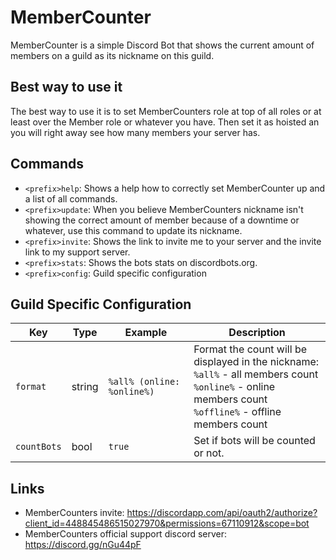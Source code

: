 # MemberCounter

MemberCounter is a simple Discord Bot that shows the current amount of members on a guild as its nickname on this guild.

## Best way to use it
The best way to use it is to set MemberCounters role at top of all roles or at least over the Member role or whatever you have. Then set it as hoisted an you will right away see how many members your server has.

## Commands
* `<prefix>help`: Shows a help how to correctly set MemberCounter up and a list of all commands.
* `<prefix>update`: When you believe MemberCounters nickname isn't showing the correct amount of member because of a downtime or whatever, use this command to update its nickname.
* `<prefix>invite`: Shows the link to invite me to your server and the invite link to my support server.
* `<prefix>stats`: Shows the bots stats on discordbots.org.
* `<prefix>config`: Guild specific configuration

## Guild Specific Configuration

| Key | Type | Example | Description |
|-----|------|---------|-------------|
| `format` | string | `%all% (online: %online%)` | Format the count will be displayed in the nickname:<br>`%all%` - all members count<br>`%online%` - online members count<br>`%offline%` - offline members count |
| `countBots` | bool | `true` | Set if bots will be counted or not. |

## Links
* MemberCounters invite: https://discordapp.com/api/oauth2/authorize?client_id=448845486515027970&permissions=67110912&scope=bot
* MemberCounters official support discord server: https://discord.gg/nGu44pF